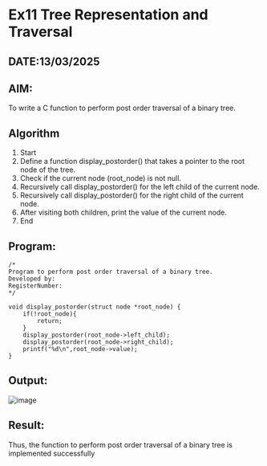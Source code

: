 # Ex11 Tree Representation and Traversal
## DATE:13/03/2025
## AIM:
To write a C function to perform post order traversal of a binary tree.

## Algorithm
1. Start
2. Define a function display_postorder() that takes a pointer to the root node of the tree.
3. Check if the current node (root_node) is not null.
4. Recursively call display_postorder() for the left child of the current node.
5. Recursively call display_postorder() for the right child of the current node.
6. After visiting both children, print the value of the current node.
7. End

## Program:
```
/*
Program to perform post order traversal of a binary tree.
Developed by: 
RegisterNumber:  
*/
```
```
void display_postorder(struct node *root_node) {
    if(!root_node){
        return;
    }
    display_postorder(root_node->left_child);
    display_postorder(root_node->right_child);
    printf("%d\n",root_node->value);
}
```
## Output:
![image](https://github.com/user-attachments/assets/0745af2e-eaa3-479a-8ea2-f8c98b197261)



## Result:
Thus, the function to perform post order traversal of a binary tree is implemented successfully
